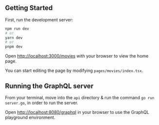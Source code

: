 ## Getting Started

First, run the development server:

```bash
npm run dev
# or
yarn dev
# or
pnpm dev
```

Open [http://localhost:3000/movies](http://localhost:3000/movies) with your browser to view the home page. 

You can start editing the page by modifying `pages/movies/index.tsx`. 

## Running the GraphQL server

From your terminal, move into the `api` directory & run the command `go run server.go`, in order to run the server.

Open [http://localhost:8080/graphql](http://localhost:8080/graphql) in your browser to use the GraphQL playground environment. 
